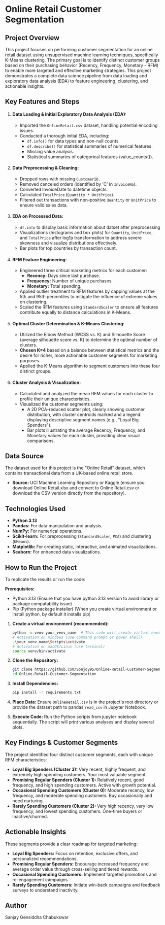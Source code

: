 # Online Retail Customer Segmentation
## Project Overview
This project focuses on performing customer segmentation for an online retail dataset using unsupervised machine learning techniques, specifically K-Means clustering. The primary goal is to identify distinct customer groups based on their purchasing behavior (Recency, Frequency, Monetary - RFM) to enable more targeted and effective marketing strategies. This project demonstrates a complete data science pipeline from data loading and exploratory data analysis (EDA) to feature engineering, clustering, and actionable insights.

## Key Features and Steps
1. #### **Data Loading & Initial Exploratory Data Analysis (EDA):**
    - Imported the `OnlineRetail.csv` dataset, handling potential encoding issues.
    - Conducted a thorough initial EDA, including:
      * `df.info()` for data types and non-null counts.
      * `df.describe()` for statistical summaries of numerical features.
      * Missing value analysis.
      * Statistical summaries of categorical features (value_counts()).


2. #### **Data Preprocessing & Cleaning:**
    - Dropped rows with missing `CustomerID.`
    - Removed canceled orders (identified by 'C' in `InvoiceNo`).
    - Converted InvoiceDate to datetime objects.
    - Calculated `TotalPrice` (`Quantity * UnitPrice`).
    - Filtered out transactions with non-positive `Quantity` or `UnitPrice` to ensure valid sales data.


3. #### **EDA on Processed Data:**
    - `df.info` to display basic information about datset after preprocessing
    - Visualizations (histograms and box plots) for `Quantity`, `UnitPrice`, and `TotalPrice` after log1p transformation to address severe skewness and visualize distributions effectively.
    - Bar plots for top countries by transaction count.


4. #### **RFM Feature Engineering:**
    - Engineered three critical marketing metrics for each customer:
      * **Recency:** Days since last purchase.
      * **Frequency:** Number of unique purchases.
      * **Monetary:** Total spending.
    - Applied outlier treatment to RFM features by capping values at the 5th and 95th percentiles to mitigate the influence of extreme values on clustering.
    - Scaled the RFM features using `StandardScaler` to ensure all features contribute equally to distance calculations in K-Means.


5. #### **Optimal Cluster Determination & K-Means Clustering:**
    - Utilized the Elbow Method (WCSS vs. K) and Silhouette Score (average silhouette score vs. K) to determine the optimal number of clusters.
    - **Chosen K=4** based on a balance between statistical metrics and the desire for richer, more actionable customer segments for marketing purposes.
    - Applied the K-Means algorithm to segment customers into these four distinct groups.


6. #### **Cluster Analysis & Visualization:**
    - Calculated and analyzed the mean RFM values for each cluster to profile their unique characteristics.
    - Visualized the customer segments using:
      * A 2D PCA-reduced scatter plot, clearly showing customer distribution, with cluster centroids marked and a legend displaying descriptive segment names (e.g., "Loyal Big Spenders").
      * Bar plots illustrating the average Recency, Frequency, and Monetary values for each cluster, providing clear visual comparisons.


## Data Source
The dataset used for this project is the "Online Retail" dataset, which contains transactional data from a UK-based online retail store.
- **Source:** UCI Machine Learning Repository or Kaggle (ensure you download Online Retail.xlsx and convert to Online Retail.csv or download the CSV version directly from the repository).

## Technologies Used
- **Python 3.13**
- **Pandas:** For data manipulation and analysis.
- **NumPy:** For numerical operations.
- **Scikit-learn:** For preprocessing (`StandardScaler`, `PCA`) and clustering (`KMeans`).
- **Matplotlib:** For creating static, interactive, and animated visualizations.
- **Seaborn:** For enhanced data visualizations.

## How to Run the Project

To replicate the results or run the code:

**Prerequisites:**
   - Python 3.13 (Ensure that you have python 3.13 version to avoid library or package compatability issue)
   - Pip (Python package installer) (When you create virtual environment or install python, by default it installs pip)

1. **Create a virtual environment (recommended):**
     ```bash
     python -m venv your_venv_name  # This code will create virtual environment named your_venv_name
     # Activation on Windows (use command prompt or power shell)
     .\your_venv_name\Scripts\activate
     # Activation on macOS/Linux (use terminal)
     source venv/bin/activate
     ```

3.  **Clone the Repository:**
    ```bash
    git clone https://github.com/Sonjoy95/Online-Retail-Customer-Segmentation.git
    cd Online-Retail-Customer-Segmentation
    ```

4.  **Install Dependencies:**
    ```bash
    pip install -r requirements.txt
    ```

5.  **Place Data:** Ensure `OnlineRetail.csv` is in the project's root directory or provide the dataset path to pandas `read_csv` in Jupyter Notebook.

7.  **Execute Code:** Run the Python scripts from jupyter notebook sequentially. The script will print various analyses and display several plots.


## Key Findings & Customer Segments
The project identified four distinct customer segments, each with unique RFM characteristics:
 - **Loyal Big Spenders (Cluster 3):** Very recent, highly frequent, and extremely high spending customers. Your most valuable segment.
 - **Promising Regular Spenders (Cluster 1):** Relatively recent, good frequency, and high spending customers. Active with growth potential.
 - **Occasional Spending Customers (Cluster 0):** Moderate recency, low frequency, and moderate spending customers. Buy occasionally and need nurturing.
 - **Rarely Spending Customers (Cluster 2):** Very high recency, very low frequency, and lowest spending customers. One-time buyers or inactive/churned.


## Actionable Insights
These segments provide a clear roadmap for targeted marketing:
 - **Loyal Big Spenders:** Focus on retention, exclusive offers, and personalized recommendations.
 - **Promising Regular Spenders:** Encourage increased frequency and average order value through cross-selling and tiered rewards.
 - **Occasional Spending Customers:** Implement targeted promotions and re-engagement campaigns.
 - **Rarely Spending Customers:** Initiate win-back campaigns and feedback surveys to understand inactivity.

## Author
Sanjay Gensiddha Chabukswar
